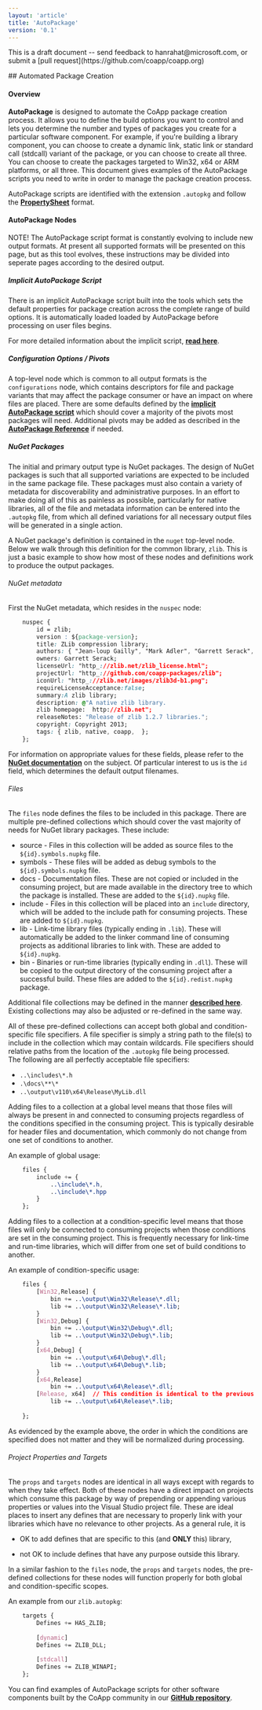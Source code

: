 ```yaml
---
layout: 'article'
title: 'AutoPackage' 
version: '0.1'
---
```

<div class="alert-message warning">
    <p>This is a draft document -- send feedback to hanrahat@microsoft.com, or submit a [pull request](https://github.com/coapp/coapp.org)</p>
</div>
## Automated Package Creation

#### Overview

**AutoPackage** is designed to automate the CoApp package creation process.  It allows you to define the build options you want to control and lets you determine the number and types of packages you create for a particular software component.  For example, if you're building a library component, you can choose to create a dynamic link, static link or standard call (stdcall) variant of the package, or you can choose to create all three.  You can choose to create the packages targeted to Win32, x64 or ARM platforms, or all three.  This document gives examples of the AutoPackage scripts you need to write in order to manage the package creation process.

AutoPackage scripts are identified with the extension `.autopkg` and follow the **[PropertySheet](http://www.coapp.org/reference/overview.html)** format.


#### AutoPackage Nodes

<div class="alert-message warning">
<span class="label warning">NOTE!</span>  The AutoPackage script format is constantly evolving to include new output formats.  At present all supported formats will be presented on this page, but as this tool evolves, these instructions may be divided into seperate pages according to the desired output.
</div>

##### Implicit AutoPackage Script

There is an implicit AutoPackage script built into the tools which sets the default properties for package creation across the complete range of build options.  It is automatically loaded loaded by AutoPackage before processing on user files begins.

For more detailed information about the implicit script, **[read here](/reference/implicit-packagescript.html)**.

##### Configuration Options / Pivots

A top-level node which is common to all output formats is the `configurations` node, which contains descriptors for file and package variants that may affect the package consumer or have an impact on where files are placed.  There are some defaults defined by the **[implicit AutoPackage script](/reference/implicit-packagescript.html#Configurations)** which should cover a majority of the pivots most packages will need.  Additional pivots may be added as described in the **[AutoPackage Reference](/reference/autopackage-ref.html#Pivots)** if needed.

##### NuGet Packages

The initial and primary output type is NuGet packages.  The design of NuGet packages is such that all supported variations are expected to be included in the same package file.  These packages must also contain a variety of metadata for discoverability and administrative purposes.  In an effort to make doing all of this as painless as possible, particularly for native libraries, all of the file and metadata information can be entered into the `.autopkg` file, from which all defined variations for all necessary output files will be generated in a single action.

A NuGet package's definition is contained in the `nuget` top-level node.  Below we walk through this definition for the common library, `zlib`.  This is just a basic example to show how most of these nodes and definitions work to produce the output packages.

###### NuGet metadata
First the NuGet metadata, which resides in the `nuspec` node:
``` css
	nuspec {
		id = zlib;
		version : ${package-version};
		title: ZLib compression library;
		authors: { "Jean-loup Gailly", "Mark Adler", "Garrett Serack", "Tim Rogers" };
		owners: Garrett Serack;
		licenseUrl: "http_://zlib.net/zlib_license.html";
		projectUrl: "http_://github.com/coapp-packages/zlib";
		iconUrl: "http_://zlib.net/images/zlib3d-b1.png";
		requireLicenseAcceptance:false;
		summary:A zlib library;
		description: @"A native zlib library.
		zlib homepage:  http://zlib.net";
		releaseNotes: "Release of zlib 1.2.7 libraries.";
		copyright: Copyright 2013;
		tags: { zlib, native, coapp,  };
	};
```

For information on appropriate values for these fields, please refer to the **[NuGet documentation](http://docs.nuget.org/docs/reference/nuspec-reference)** on the subject.  Of particular interest to us is the `id` field, which determines the default output filenames.

###### Files
The `files` node defines the files to be included in this package.  There are multiple pre-defined collections which should cover the vast majority of needs for NuGet library packages.  These include:

+ source  -  Files in this collection will be added as source files to the `${id}.symbols.nupkg` file.
+ symbols -  These files will be added as debug symbols to the `${id}.symbols.nupkg` file.
+ docs  -  Documentation files.  These are not copied or included in the consuming project, but are made available in the directory tree to which the package is installed.  These are added to the `${id}.nupkg` file.
+ include  -  Files in this collection will be placed into an `include` directory, which will be added to the include path for consuming projects.  These are added to `${id}.nupkg`.
+ lib  -  Link-time library files (typically ending in `.lib`).  These will automatically be added to the linker command line of consuming projects as additional libraries to link with.  These are added to `${id}.nupkg`.
+ bin  -  Binaries or run-time libraries (typically ending in `.dll`).  These will be copied to the output directory of the consuming project after a successful build.  These files are added to the `${id}.redist.nupkg` package.

Additional file collections may be defined in the manner **[described here](/reference/autopackage-ref.html#Files)**. Existing collections may also be adjusted or re-defined in the same way.

All of these pre-defined collections can accept both global and condition-specific file specifiers.  A file specifier is simply a string path to the file(s) to include in the collection which may contain wildcards.  File specifiers should relative paths from the location of the `.autopkg` file being processed.  
The following are all perfectly acceptable file specifiers:

+ `..\includes\*.h`
+ `.\docs\**\*`
+ `..\output\v110\x64\Release\MyLib.dll`

Adding files to a collection at a global level means that those files will always be present in and connected to consuming projects regardless of the conditions specified in the consuming project.  This is typically desirable for header files and documentation, which commonly do not change from one set of conditions to another.

An example of global usage:
``` css
    files {
        include += {
            ..\include\*.h,
            ..\include\*.hpp
        }
    };
```

Adding files to a collection at a condition-specific level means that those files will only be connected to consuming projects when those conditions are set in the consuming project.  This is frequently necessary for link-time and run-time libraries, which will differ from one set of build conditions to another.

An example of condition-specific usage:
``` css
    files {
        [Win32,Release] {
            bin += ..\output\Win32\Release\*.dll;
            lib += ..\output\Win32\Release\*.lib;
        }
        [Win32,Debug] {
            bin += ..\output\Win32\Debug\*.dll;
            lib += ..\output\Win32\Debug\*.lib;
        }
        [x64,Debug] {
            bin += ..\output\x64\Debug\*.dll;
            lib += ..\output\x64\Debug\*.lib;
        }
        [x64,Release]  
            bin += ..\output\x64\Release\*.dll;
        [Release, x64]  // This condition is identical to the previous one.
            lib += ..\output\x64\Release\*.lib;
        
    };
```

As evidenced by the example above, the order in which the conditions are specified does not matter and they will be normalized during processing.



###### Project Properties and Targets
The `props` and `targets` nodes are identical in all ways except with regards to when they take effect.  Both of these nodes have a direct impact on projects which consume this package by way of prepending or appending various properties or values into the Visual Studio project file.  These are ideal places to insert any defines that are necessary to properly link with your libraries which have no relevance to other projects.  As a general rule, it is 

* OK to add defines that are specific to this (and **ONLY** this) library,

* not OK to include defines that have any purpose outside this library.

In a similar fashion to the `files` node, the `props` and `targets` nodes, the pre-defined collections for these nodes will function properly for both global and condition-specific scopes.

An example from our `zlib.autopkg`:
``` css
    targets {
		Defines += HAS_ZLIB;
        
        [dynamic]
        Defines += ZLIB_DLL;
        
        [stdcall]
        Defines += ZLIB_WINAPI;
	};
```


You can find examples of AutoPackage scripts for other software components built by the CoApp community in our **[GitHub repository](https://github.com/organizations/coapp-packages/)**.

